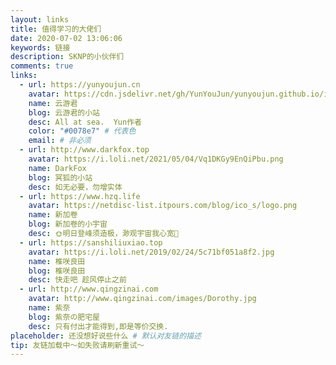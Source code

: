 ```yaml
---
layout: links
title: 值得学习的大佬们
date: 2020-07-02 13:06:06
keywords: 链接
description: SKNP的小伙伴们
comments: true
links:
  - url: https://yunyoujun.cn
    avatar: https://cdn.jsdelivr.net/gh/YunYouJun/yunyoujun.github.io/images/avatar.jpg
    name: 云游君
    blog: 云游君的小站
    desc: All at sea.  Yun作者
    color: "#0078e7" # 代表色
    email: # 非必须
  - url: http://www.darkfox.top
    avatar: https://i.loli.net/2021/05/04/Vq1DKGy9EnQiPbu.png
    name: DarkFox
    blog: 冥狐的小站
    desc: 如无必要，勿增实体
  - url: https://www.hzq.life
    avatar: https://netdisc-list.itpours.com/blog/ico_s/logo.png
    name: 新加卷
    blog: 新加卷的小宇宙
    desc: 🌞明日登峰须造极，渺观宇宙我心宽🌠
  - url: https://sanshiliuxiao.top
    avatar: https://i.loli.net/2019/02/24/5c71bf051a8f2.jpg
    name: 椎咲良田
    blog: 椎咲良田
    desc: 快走吧 趁风停止之前
  - url: http://www.qingzinai.com
    avatar: http://www.qingzinai.com/images/Dorothy.jpg
    name: 紫奈
    blog: 紫奈の肥宅屋
    desc: 只有付出才能得到,即是等价交换.
placeholder: 还没想好说些什么 # 默认对友链的描述
tip: 友链加载中～如失败请刷新重试～
---
```


